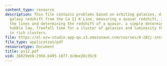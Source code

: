 ```yaml
---
content_type: resource
description: This file contains problems based on orbiting galaxies, distance determinations,
  galaxy redshift from the Ca II K Line, measuring a quasar redshift, identifying
  the lines and determining the redshift of a quasar, a simple determination of the
  hubble law, freefall time for a cluster of galaxies and luminosity function of galaxies
  in rich clusters.
file: https://ol-ocw-studio-app-qa.s3.amazonaws.com/courses/8-282j-introduction-to-astronomy-spring-2006/36029eb62956b49510773c0ee20c35c9_ps12.pdf
file_type: application/pdf
resourcetype: Document
title: ps12.pdf
uid: 36029eb6-2956-b495-1077-3c0ee20c35c9
---
```

